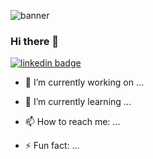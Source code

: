 ![banner](https://ibb.co/vskD4C6)

### Hi there 👋
[![linkedin badge](https://img.shields.io/badge/David_Gonzales-30302f?style=flat&logo=linkedin)](https://www.linkedin.com/in/david-gonzales-961172172/)


- 🔭 I’m currently working on ...
    
- 🌱 I’m currently learning ...
      
- 📫 How to reach me: ...

- ⚡ Fun fact: ...

